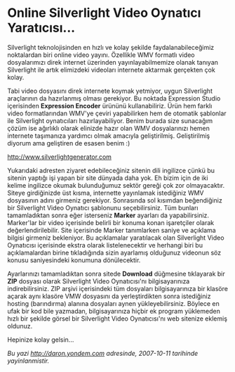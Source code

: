 # Online Silverlight Video Oynatıcı Yaratıcısı... 

Silverlight teknolojisinden en hızlı ve kolay şekilde
faydalanabileceğimiz noktalardan biri online video yayını. Özellikle WMV
formatlı video dosyalarımızı direk internet üzerinden yayınlayabilmemize
olanak tanıyan Silverlight ile artık elimizdeki videoları internete
aktarmak gerçekten çok kolay.

Tabi video dosyasını direk internete koymak yetmiyor, uygun Silverlight
araçlarının da hazırlanmış olması gerekiyor. Bu noktada Expression
Studio içerisinden **Expression Encoder** ürününü kullanabiliriz. Ürün
hem farklı video formatlarından WMV'ye çeviri yapabilirken hem de
otomatik şablonlar ile Silverlight oynatıcıları hazırlayabiliyor. Benim
burada size sunacağım çözüm ise ağırlıklı olarak elinizde hazır olan WMV
dosyalarınızı hemen internete taşımanıza yardımcı olmak amacıyla
geliştirilmiş. Geliştirilmiş diyorum ama geliştiren de esasen benim :)

<http://www.silverlightgenerator.com>

Yukarıdaki adresten ziyaret edebileceğiniz sitenin dili ingilizce çünkü
bu sitenin yaptığı işi yapan bir site dünyada daha yok. Eh bizim için de
iki kelime ingilizce okumak bulunduğumuz sektör gereği çok zor
olmayacaktır. Siteye girdiğinizde üst kısma, internette yayınlamak
istediğiniz WMV dosyasının adını girmeniz gerekiyor. Sonrasında sol
kısımdan beğendiğiniz bir Silverlight Video Oynatıcı şablonunu
seçebilirsiniz. Tüm bunları tamamladıktan sonra eğer isterseniz
**Marker** ayarları da yapabilirsiniz. Marker'lar bir video içerisinde
belirli bir konuma konan işaretçiler olarak değerlendirilebilir. Site
içerisinde Marker tanımlarken saniye ve açıklama bilgisi girmeniz
bekleniyor. Bu açıklamalar yaratılacak olan Silverlight Video Oynatıcısı
içerisinde ekstra olarak listelenecektir ve herhangi biri bu
açıklamalardan birine tıkladığında sizin ayarlamış olduğunuz videonun
söz konusu saniyesindeki konumuna dönülecektir.

Ayarlarınızı tamamladıktan sonra sitede **Download** düğmesine
tıklayarak bir **ZIP** dosyası olarak Silverlight Video Oynatıcısı'nı
bilgisayarınıza indirebilirsiniz. ZIP arşivi içerisindeki tüm dosyaları
bilgisayarınıza bir klasöre açarak aynı klasöre VMW dosyasını da
yerleştirdikten sonra istediğiniz hosting (barındırma) alanına dosyaları
aynen yükleyebilirsiniz. Böylece en ufak bir kod bile yazmadan,
bilgisayarınıza hiçbir ek program yüklemeden hızlı bir şekilde görsel
bir Silverlight Video Oynatıcısı'nı web sitenize eklemiş oldunuz.

Hepinize kolay gelsin...


*Bu yazi http://daron.yondem.com adresinde, 2007-10-11 tarihinde yayinlanmistir.*